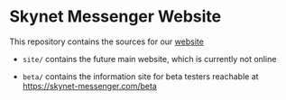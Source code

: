 # Skynet Messenger Website

This repository contains the sources for our [website](https://skynet-messenger.com)

- `site/` contains the future main website, which is currently not online

- `beta/` contains the information site for beta testers reachable at https://skynet-messenger.com/beta

  
